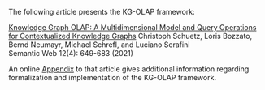 The following article presents the KG-OLAP framework:

[Knowledge Graph OLAP: A Multidimensional Model and Query Operations for Contextualized Knowledge Graphs](https://doi.org/10.3233/SW-200419)
Christoph Schuetz, Loris Bozzato, Bernd Neumayr, Michael Schrefl, and Luciano Serafini  
Semantic Web 12(4): 649-683 (2021)

An online [Appendix](appendix.pdf) to that article gives additional information regarding formalization and implementation of the KG-OLAP framework.
